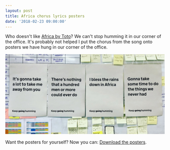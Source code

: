 ```yaml
---
layout: post
title: Africa chorus lyrics posters 
date: '2018-02-23 09:00:00'
---
```

Who doesn't like [Africa by Toto](https://open.spotify.com/track/2374M0fQpWi3dLnB54qaLX?si=v2mB7taVSSKU5hIkYacOBw)? We can't stop humming it in our corner of the office. It's probably not helped I put the chorus from the song onto posters we have hung in our corner of the office.

![The chorus of Africa printed, line by line, onto posters we have hung up in our office](/assets/toto-africa-posters.jpg)

Want the posters for yourself? Now you can: [Download the posters](/assets/toto-africa-poster.pdf).
